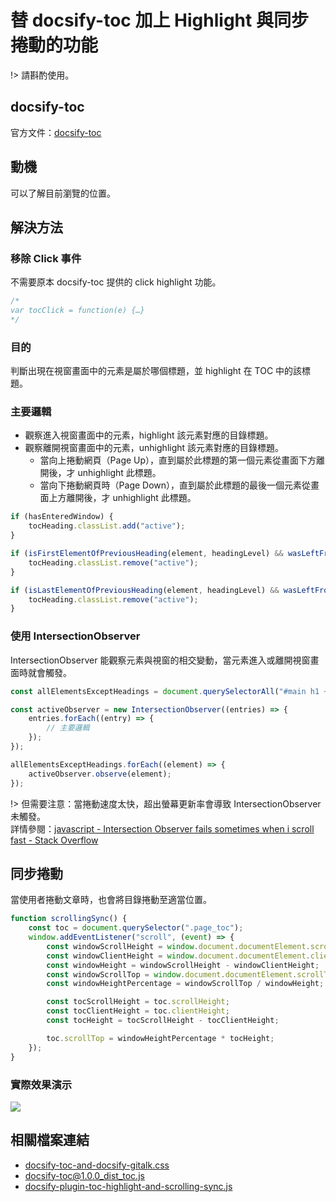 # 替 docsify-toc 加上 Highlight 與同步捲動的功能

!> 請斟酌使用。

## docsify-toc

官方文件：[docsify-toc](https://github.com/mrpotatoes/docsify-toc)

## 動機

可以了解目前瀏覽的位置。

## 解決方法

### 移除 Click 事件

不需要原本 docsify-toc 提供的 click highlight 功能。

```js
/*
var tocClick = function(e) {…}
*/
```

### 目的

判斷出現在視窗畫面中的元素是屬於哪個標題，並 highlight 在 TOC 中的該標題。

### 主要邏輯

- 觀察進入視窗畫面中的元素，highlight 該元素對應的目錄標題。
- 觀察離開視窗畫面中的元素，unhighlight 該元素對應的目錄標題。
    - 當向上捲動網頁（Page Up），直到屬於此標題的第一個元素從畫面下方離開後，才 unhighlight 此標題。
    - 當向下捲動網頁時（Page Down），直到屬於此標題的最後一個元素從畫面上方離開後，才 unhighlight 此標題。

```js
if (hasEnteredWindow) {
    tocHeading.classList.add("active");
}

if (isFirstElementOfPreviousHeading(element, headingLevel) && wasLeftFromBottom(element)) {
    tocHeading.classList.remove("active");
}

if (isLastElementOfPreviousHeading(element, headingLevel) && wasLeftFromTop(element)) {
    tocHeading.classList.remove("active");
}
```

### 使用 IntersectionObserver

IntersectionObserver 能觀察元素與視窗的相交變動，當元素進入或離開視窗畫面時就會觸發。

```js
const allElementsExceptHeadings = document.querySelectorAll("#main h1 ~ *:not(h2, h3)");

const activeObserver = new IntersectionObserver((entries) => {
    entries.forEach((entry) => {
        // 主要邏輯
    });
});

allElementsExceptHeadings.forEach((element) => {
    activeObserver.observe(element);
});
```

!> 但需要注意：當捲動速度太快，超出螢幕更新率會導致 IntersectionObserver 未觸發。<br />
詳情參閱：[javascript - Intersection Observer fails sometimes when i scroll fast - Stack Overflow](https://stackoverflow.com/questions/61951380/intersection-observer-fails-sometimes-when-i-scroll-fast)

## 同步捲動

當使用者捲動文章時，也會將目錄捲動至適當位置。

```js
function scrollingSync() {
    const toc = document.querySelector(".page_toc");
    window.addEventListener("scroll", (event) => {
        const windowScrollHeight = window.document.documentElement.scrollHeight;
        const windowClientHeight = window.document.documentElement.clientHeight;
        const windowHeight = windowScrollHeight - windowClientHeight;
        const windowScrollTop = window.document.documentElement.scrollTop;
        const windowHeightPercentage = windowScrollTop / windowHeight;

        const tocScrollHeight = toc.scrollHeight;
        const tocClientHeight = toc.clientHeight;
        const tocHeight = tocScrollHeight - tocClientHeight;

        toc.scrollTop = windowHeightPercentage * tocHeight;
    });
}
```

### 實際效果演示

<img src="./架設筆記庫/開發docsify-plugin/img/toc-scrolling-sync-demo.gif" style="max-width: 50%;">

## 相關檔案連結

- [docsify-toc-and-docsify-gitalk.css](https://raw.githubusercontent.com/mingchyuan/notes/main/docs/css/docsify-toc-and-docsify-gitalk.css)
- [docsify-toc@1.0.0_dist_toc.js](https://raw.githubusercontent.com/mingchyuan/notes/main/docs/plugins/docsify-toc@1.0.0_dist_toc.js)
- [docsify-plugin-toc-highlight-and-scrolling-sync.js](https://raw.githubusercontent.com/mingchyuan/notes/main/docs/plugins/docsify-plugin-toc-highlight-and-scrolling-sync.js)
